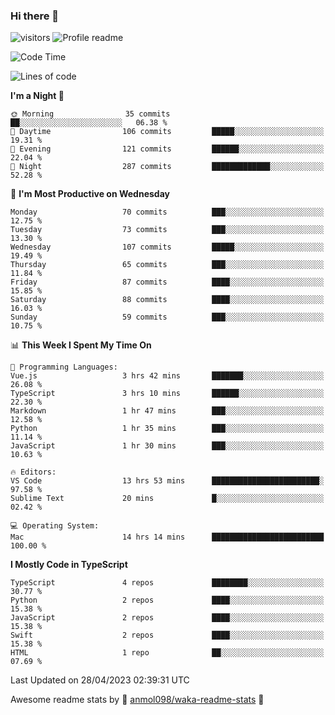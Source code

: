### Hi there 👋  
![visitors](https://visitor-badge.laobi.icu/badge?page_id=leverglowh) ![Profile readme](https://github.com/leverglowh/leverglowh/workflows/Profile%20readme/badge.svg?branch=master)

<!--START_SECTION:waka-->
![Code Time](http://img.shields.io/badge/Code%20Time-2%2C082%20hrs%208%20mins-blue)

![Lines of code](https://img.shields.io/badge/From%20Hello%20World%20I%27ve%20Written-199.4%20thousand%20lines%20of%20code-blue)

**I'm a Night 🦉** 

```text
🌞 Morning                35 commits          ██░░░░░░░░░░░░░░░░░░░░░░░   06.38 % 
🌆 Daytime                106 commits         █████░░░░░░░░░░░░░░░░░░░░   19.31 % 
🌃 Evening                121 commits         ██████░░░░░░░░░░░░░░░░░░░   22.04 % 
🌙 Night                  287 commits         █████████████░░░░░░░░░░░░   52.28 % 
```
📅 **I'm Most Productive on Wednesday** 

```text
Monday                   70 commits          ███░░░░░░░░░░░░░░░░░░░░░░   12.75 % 
Tuesday                  73 commits          ███░░░░░░░░░░░░░░░░░░░░░░   13.30 % 
Wednesday                107 commits         █████░░░░░░░░░░░░░░░░░░░░   19.49 % 
Thursday                 65 commits          ███░░░░░░░░░░░░░░░░░░░░░░   11.84 % 
Friday                   87 commits          ████░░░░░░░░░░░░░░░░░░░░░   15.85 % 
Saturday                 88 commits          ████░░░░░░░░░░░░░░░░░░░░░   16.03 % 
Sunday                   59 commits          ███░░░░░░░░░░░░░░░░░░░░░░   10.75 % 
```


📊 **This Week I Spent My Time On** 

```text
💬 Programming Languages: 
Vue.js                   3 hrs 42 mins       ███████░░░░░░░░░░░░░░░░░░   26.08 % 
TypeScript               3 hrs 10 mins       ██████░░░░░░░░░░░░░░░░░░░   22.30 % 
Markdown                 1 hr 47 mins        ███░░░░░░░░░░░░░░░░░░░░░░   12.58 % 
Python                   1 hr 35 mins        ███░░░░░░░░░░░░░░░░░░░░░░   11.14 % 
JavaScript               1 hr 30 mins        ███░░░░░░░░░░░░░░░░░░░░░░   10.63 % 

🔥 Editors: 
VS Code                  13 hrs 53 mins      ████████████████████████░   97.58 % 
Sublime Text             20 mins             █░░░░░░░░░░░░░░░░░░░░░░░░   02.42 % 

💻 Operating System: 
Mac                      14 hrs 14 mins      █████████████████████████   100.00 % 
```

**I Mostly Code in TypeScript** 

```text
TypeScript               4 repos             ████████░░░░░░░░░░░░░░░░░   30.77 % 
Python                   2 repos             ████░░░░░░░░░░░░░░░░░░░░░   15.38 % 
JavaScript               2 repos             ████░░░░░░░░░░░░░░░░░░░░░   15.38 % 
Swift                    2 repos             ████░░░░░░░░░░░░░░░░░░░░░   15.38 % 
HTML                     1 repo              ██░░░░░░░░░░░░░░░░░░░░░░░   07.69 % 
```




 Last Updated on 28/04/2023 02:39:31 UTC
<!--END_SECTION:waka-->


Awesome readme stats by :star2: [anmol098/waka-readme-stats](https://github.com/anmol098/waka-readme-stats) :star2:
